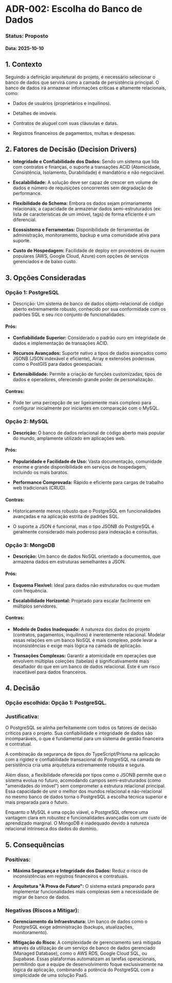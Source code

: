 # ADR-002: Escolha do Banco de Dados

### Status: Proposto

#### Data: 2025-10-10

## 1. Contexto
Seguindo a definição arquitetural do projeto, é necessário selecionar o banco de dados que servirá como a camada de persistência principal. O banco de dados irá armazenar informações críticas e altamente relacionais, como:

- Dados de usuários (proprietários e inquilinos).

- Detalhes de imóveis.

- Contratos de aluguel com suas cláusulas e datas.

- Registros financeiros de pagamentos, multas e despesas.

## 2. Fatores de Decisão (Decision Drivers)

- **Integridade e Confiabilidade dos Dados:** Sendo um sistema que lida com contratos e finanças, o suporte a transações ACID (Atomicidade, Consistência, Isolamento, Durabilidade) é mandatório e não negociável.

- **Escalabilidade:** A solução deve ser capaz de crescer em volume de dados e número de requisições concorrentes sem degradação de performance.

- **Flexibilidade do Schema:** Embora os dados sejam primariamente relacionais, a capacidade de armazenar dados semi-estruturados (ex: lista de características de um imóvel, tags) de forma eficiente é um diferencial.

- **Ecossistema e Ferramentas:** Disponibilidade de ferramentas de administração, monitoramento, backup e uma comunidade ativa para suporte.

- **Custo de Hospedagem:** Facilidade de deploy em provedores de nuvem populares (AWS, Google Cloud, Azure) com opções de serviços gerenciados e de baixo custo.

## 3. Opções Consideradas

### Opção 1: PostgreSQL

- Descrição: Um sistema de banco de dados objeto-relacional de código aberto extremamente robusto, conhecido por sua conformidade com os padrões SQL e seu rico conjunto de funcionalidades.

#### Prós:

- **Confiabilidade Superior:** Considerado o padrão ouro em integridade de dados e implementação de transações ACID.

- **Recursos Avançados:** Suporte nativo a tipos de dados avançados como JSONB (JSON indexável e eficiente), Array e extensões poderosas como o PostGIS para dados geoespaciais.

- **Extensibilidade:** Permite a criação de funções customizadas, tipos de dados e operadores, oferecendo grande poder de personalização.

#### Contras:

- Pode ter uma percepção de ser ligeiramente mais complexo para configurar inicialmente por iniciantes em comparação com o MySQL.

### Opção 2: MySQL

- **Descrição:** O banco de dados relacional de código aberto mais popular do mundo, amplamente utilizado em aplicações web.

#### Prós:

- **Popularidade e Facilidade de Uso:** Vasta documentação, comunidade enorme e grande disponibilidade em serviços de hospedagem, incluindo os mais baratos.

- **Performance Comprovada:** Rápido e eficiente para cargas de trabalho web tradicionais (CRUD).

#### Contras:

- Historicamente menos robusto que o PostgreSQL em funcionalidades avançadas e na aplicação estrita de padrões SQL.

- O suporte a JSON é funcional, mas o tipo JSONB do PostgreSQL é geralmente considerado mais poderoso para indexação e consultas.

### Opção 3: MongoDB

- **Descrição:** Um banco de dados NoSQL orientado a documentos, que armazena dados em estruturas semelhantes a JSON.

#### Prós:

- **Esquema Flexível:** Ideal para dados não estruturados ou que mudam com frequência.

- **Escalabilidade Horizontal:** Projetado para escalar facilmente em múltiplos servidores.

#### Contras:

- **Modelo de Dados Inadequado:** A natureza dos dados do projeto (contratos, pagamentos, inquilinos) é inerentemente relacional. Modelar essas relações em um banco NoSQL é mais complexo, pode levar a inconsistências e exige mais lógica na camada de aplicação.

- **Transações Complexas:** Garantir a atomicidade em operações que envolvem múltiplas coleções (tabelas) é significativamente mais desafiador do que em um banco de dados relacional. Este é um risco inaceitável para dados financeiros.

## 4. Decisão

### Opção escolhida: Opção 1: PostgreSQL.

### Justificativa:
O PostgreSQL se alinha perfeitamente com todos os fatores de decisão críticos para o projeto. Sua confiabilidade e integridade de dados são incomparáveis, o que é fundamental para um sistema de gestão financeira e contratual.

A combinação da segurança de tipos do TypeScript/Prisma na aplicação com a rigidez e confiabilidade transacional do PostgreSQL na camada de persistência cria uma arquitetura extremamente robusta e segura.

Além disso, a flexibilidade oferecida por tipos como o JSONB permite que o sistema evolua no futuro, acomodando campos semi-estruturados (como "amenidades do imóvel") sem comprometer a estrutura relacional principal. Essa capacidade de unir o melhor dos mundos relacional e não-relacional no mesmo banco de dados torna o PostgreSQL a escolha técnica superior e mais preparada para o futuro.

Enquanto o MySQL é uma opção viável, o PostgreSQL oferece uma vantagem clara em robustez e funcionalidades avançadas com um custo de aprendizado marginal. O MongoDB é inadequado devido à natureza relacional intrínseca dos dados do domínio.

## 5. Consequências

### Positivas:

- **Máxima Segurança e Integridade dos Dados:** Reduz o risco de inconsistências em registros financeiros e contratuais.

- **Arquitetura "À Prova de Futuro":** O sistema estará preparado para implementar funcionalidades mais complexas sem a necessidade de migrar de banco de dados.

### Negativas (Riscos a Mitigar):

- **Gerenciamento da Infraestrutura:** Um banco de dados como o PostgreSQL exige administração (backups, atualizações, monitoramento).

- **Mitigação do Risco:** A complexidade de gerenciamento será mitigada através da utilização de um serviço de banco de dados gerenciado (Managed Database), como o AWS RDS, Google Cloud SQL, ou Supabase. Essas plataformas automatizam as tarefas operacionais, permitindo que a equipe de desenvolvimento foque exclusivamente na lógica da aplicação, combinando a potência do PostgreSQL com a simplicidade de uma solução PaaS.
